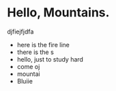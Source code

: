 Hello, Mountains.
========================
djfiejfjdfa
* here is the fire line
* there is the s
* hello, just to study hard
* come oj
* mountai
* Bluiie
